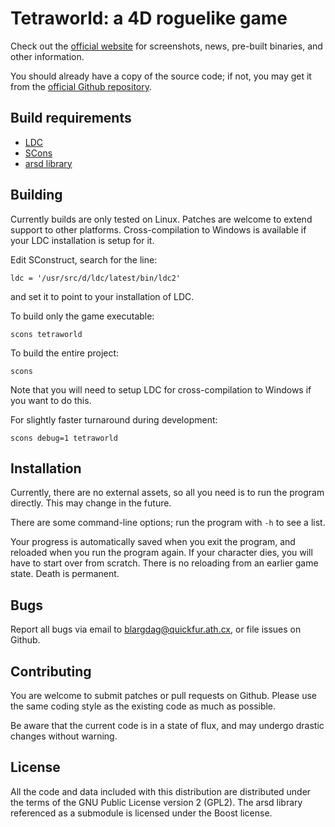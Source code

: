 Tetraworld: a 4D roguelike game
===============================

Check out the [official website](http://eusebeia.dyndns.org/tetraworld) for
screenshots, news, pre-built binaries, and other information.

You should already have a copy of the source code; if not, you may get it from
the [official Github repository](http://github.com/blargdag/tetraworld).


Build requirements
------------------

* [LDC](https://github.com/ldc-developers/ldc/releases)
* [SCons](http://www.scons.org/)
* [arsd library](https://github.com/adamdruppe/arsd)


Building
--------

Currently builds are only tested on Linux.  Patches are welcome to extend
support to other platforms.  Cross-compilation to Windows is available if your
LDC installation is setup for it.

Edit SConstruct, search for the line:

	ldc = '/usr/src/d/ldc/latest/bin/ldc2'

and set it to point to your installation of LDC.

To build only the game executable:

	scons tetraworld

To build the entire project:

	scons

Note that you will need to setup LDC for cross-compilation to Windows if you
want to do this.

For slightly faster turnaround during development:

	scons debug=1 tetraworld


Installation
------------

Currently, there are no external assets, so all you need is to run the program
directly.  This may change in the future.

There are some command-line options; run the program with `-h` to see a list.

Your progress is automatically saved when you exit the program, and reloaded
when you run the program again.  If your character dies, you will have to start
over from scratch.  There is no reloading from an earlier game state.  Death is
permanent.


Bugs
----

Report all bugs via email to blargdag@quickfur.ath.cx, or file issues on
Github.


Contributing
------------

You are welcome to submit patches or pull requests on Github.  Please use the
same coding style as the existing code as much as possible.

Be aware that the current code is in a state of flux, and may undergo drastic
changes without warning.


License
-------

All the code and data included with this distribution are distributed under the
terms of the GNU Public License version 2 (GPL2).  The arsd library referenced
as a submodule is licensed under the Boost license.

